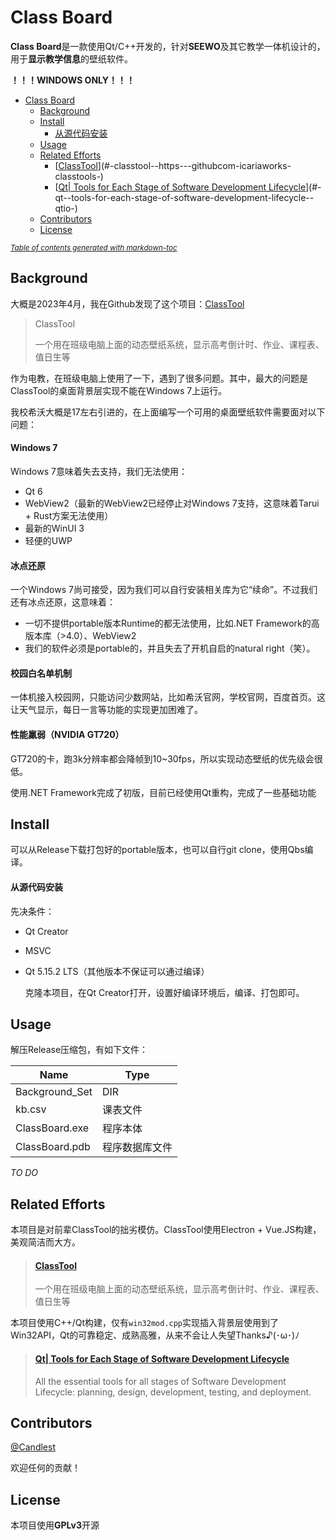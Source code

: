 # Class Board

  **Class Board**是一款使用Qt/C++开发的，针对**SEEWO**及其它教学一体机设计的，用于**显示教学信息**的壁纸软件。

**！！！WINDOWS ONLY！！！**

- [Class Board](#class-board)
  * [Background](#background)
  * [Install](#install)
      - [从源代码安装](#------)
  * [Usage](#usage)
  * [Related Efforts](#related-efforts)
      - [[ClassTool](https://github.com/IcariaWorks/ClassTools)](#-classtool--https---githubcom-icariaworks-classtools-)
      - [[Qt| Tools for Each Stage of Software Development Lifecycle](qt.io)](#-qt--tools-for-each-stage-of-software-development-lifecycle--qtio-)
  * [Contributors](#contributors)
  * [License](#license)

<small><i><a href='http://ecotrust-canada.github.io/markdown-toc/'>Table of contents generated with markdown-toc</a></i></small>

## Background

  大概是2023年4月，我在Github发现了这个项目：[ClassTool](https://github.com/IcariaWorks/ClassTools)

> ClassTool
> 
> 一个用在班级电脑上面的动态壁纸系统，显示高考倒计时、作业、课程表、值日生等

  作为电教，在班级电脑上使用了一下，遇到了很多问题。其中，最大的问题是ClassTool的桌面背景层实现不能在Windows 7上运行。

  我校希沃大概是17左右引进的，在上面编写一个可用的桌面壁纸软件需要面对以下问题：

#### Windows 7

  Windows 7意味着失去支持，我们无法使用：

- Qt 6
- WebView2（最新的WebView2已经停止对Windows 7支持，这意味着Tarui + Rust方案无法使用）
- 最新的WinUI 3
- 轻便的UWP

#### 冰点还原

  一个Windows 7尚可接受，因为我们可以自行安装相关库为它“续命”。不过我们还有冰点还原，这意味着：

- 一切不提供portable版本Runtime的都无法使用，比如.NET Framework的高版本库（>4.0）、WebView2
- 我们的软件必须是portable的，并且失去了开机自启的natural right（笑）。

#### 校园白名单机制

  一体机接入校园网，只能访问少数网站，比如希沃官网，学校官网，百度首页。这让天气显示，每日一言等功能的实现更加困难了。

#### 性能羸弱（NVIDIA GT720）

  GT720的卡，跑3k分辨率都会降帧到10~30fps，所以实现动态壁纸的优先级会很低。

  使用.NET Framework完成了初版，目前已经使用Qt重构，完成了一些基础功能

## Install

   可以从Release下载打包好的portable版本，也可以自行git clone，使用Qbs编译。

#### 从源代码安装

  先决条件：

- Qt Creator

- MSVC

- Qt 5.15.2 LTS（其他版本不保证可以通过编译）
  
  克隆本项目，在Qt Creator打开，设置好编译环境后，编译、打包即可。

## Usage

  解压Release压缩包，有如下文件：

| Name           | Type    |
| -------------- | ------- |
| Background_Set | DIR     |
| kb.csv         | 课表文件    |
| ClassBoard.exe | 程序本体    |
| ClassBoard.pdb | 程序数据库文件 |

*TO DO*

## Related Efforts

  本项目是对前辈ClassTool的拙劣模仿。ClassTool使用Electron + Vue.JS构建，美观简洁而大方。

> #### [ClassTool](https://github.com/IcariaWorks/ClassTools)
> 
> 一个用在班级电脑上面的动态壁纸系统，显示高考倒计时、作业、课程表、值日生等

  本项目使用C++/Qt构建，仅有`win32mod.cpp`实现插入背景层使用到了Win32API，Qt的可靠稳定、成熟高雅，从来不会让人失望Thanks♪(･ω･)ﾉ

> #### [Qt| Tools for Each Stage of Software Development Lifecycle](qt.io)
> 
> All the essential tools for all stages of Software Development Lifecycle: planning, design, development, testing, and deployment.

## Contributors

[@Candlest](https://github.com/Candlest)

  欢迎任何的贡献！

## License

  本项目使用**GPLv3**开源
